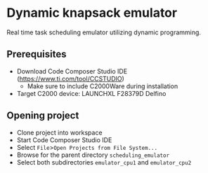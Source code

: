 # Dynamic knapsack emulator

Real time task scheduling emulator utilizing dynamic programming.

## Prerequisites

- Download Code Composer Studio IDE (https://www.ti.com/tool/CCSTUDIO)
    - Make sure to include C2000Ware during installation
- Target C2000 device: LAUNCHXL F28379D Delfino

## Opening project

- Clone project into workspace
- Start Code Composer Studio IDE
- Select `File`>`Open Projects from File System...`
- Browse for the parent directory `scheduling_emulator`
- Select both subdirectories `emulator_cpu1` and `emulator_cpu2`
